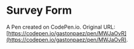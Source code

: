 # Survey Form

A Pen created on CodePen.io. Original URL: [https://codepen.io/gastonpaez/pen/MWJaOvR](https://codepen.io/gastonpaez/pen/MWJaOvR).


